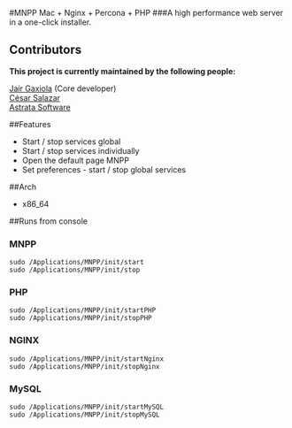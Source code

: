 #MNPP  Mac + Nginx + Percona + PHP
###A high performance web server in a one-click installer.

## Contributors
**This project is currently maintained by the following people:**    

[Jair Gaxiola](https://github.com/jyr) (Core developer)    
[César Salazar](http://cesarsalazar.mx/)    
[Astrata Software](http://astrata.mx)

##Features

* Start / stop services global
* Start / stop services individually
* Open the default page MNPP
* Set preferences - start  / stop global services

##Arch

* x86_64

##Runs from console

### MNPP

    sudo /Applications/MNPP/init/start
    sudo /Applications/MNPP/init/stop

### PHP
    sudo /Applications/MNPP/init/startPHP
    sudo /Applications/MNPP/init/stopPHP

### NGINX

    sudo /Applications/MNPP/init/startNginx
    sudo /Applications/MNPP/init/stopNginx

### MySQL
    sudo /Applications/MNPP/init/startMySQL
    sudo /Applications/MNPP/init/stopMySQL